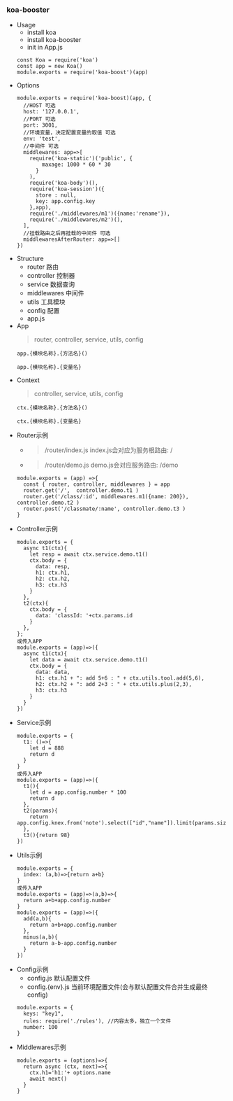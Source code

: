 ### koa-booster
- Usage
  - install koa
  - install koa-booster
  - init in App.js
  ```
  const Koa = require('koa')
  const app = new Koa()
  module.exports = require('koa-boost')(app)
  ```
- Options
  ```
  module.exports = require('koa-boost)(app, {
    //HOST 可选
    host: '127.0.0.1', 
    //PORT 可选
    port: 3001,
    //环境变量，决定配置变量的取值 可选
    env: 'test',
    //中间件 可选
    middlewares: app=>[
      require('koa-static')('public', {
          maxage: 1000 * 60 * 30
        }
      ),
      require('koa-body')(),
      require('koa-session')({
        store : null,
        key: app.config.key
      },app),
      require('./middlewares/m1')({name:'rename'}),
      require('./middlewares/m2')(),
    ],
    //挂载路由之后再挂载的中间件 可选
    middlewaresAfterRouter: app=>[]
  })
  ```
- Structure
  - router 路由
  - controller 控制器
  - service 数据查询
  - middlewares 中间件
  - utils 工具模块
  - config 配置
  - app.js
- App
  > router, controller, service, utils, config
  ```
  app.{模块名称}.{方法名}()

  app.{模块名称}.{变量名}
  ```
- Context
  > controller, service, utils, config
  ```
  ctx.{模块名称}.{方法名}()

  ctx.{模块名称}.{变量名}
  ```
- Router示例
  - > /router/index.js index.js会对应为服务根路由: /
  - > /router/demo.js demo.js会对应服务路由: /demo
  ```
  module.exports = (app) =>{
    const { router, controller, middlewares } = app
    router.get('/',  controller.demo.t1 )
    router.get('/class/:id', middlewares.m1({name: 200}), controller.demo.t2 )
    router.post('/classmate/:name', controller.demo.t3 )
  }
  ```
- Controller示例
  ```
  module.exports = {
    async t1(ctx){
      let resp = await ctx.service.demo.t1()
      ctx.body = {
        data: resp,
        h1: ctx.h1,
        h2: ctx.h2,
        h3: ctx.h3
      }
    },
    t2(ctx){
      ctx.body = {
        data: 'classId: '+ctx.params.id
      }
    },
  };
  或传入APP
  module.exports = (app)=>({
    async t1(ctx){
      let data = await ctx.service.demo.t1()
      ctx.body = {
        data: data,
        h1: ctx.h1 + ": add 5+6 : " + ctx.utils.tool.add(5,6),
        h2: ctx.h2 + ": add 2+3 : " + ctx.utils.plus(2,3),
        h3: ctx.h3
      }
    }
  })
  ```
- Service示例
  ```
  module.exports = {
    t1: ()=>{
      let d = 888
      return d
    }
  }
  或传入APP
  module.exports = (app)=>({
    t1(){
      let d = app.config.number * 100
      return d
    },
    t2(params){
      return app.config.knex.from('note').select(["id","name"]).limit(params.size)
    },
    t3(){return 98}
  })
  ```
- Utils示例
  ```
  module.exports = {
    index: (a,b)=>{return a+b}
  }
  或传入APP
  module.exports = (app)=>(a,b)=>{
    return a+b+app.config.number
  }
  module.exports = (app)=>({
    add(a,b){
      return a+b+app.config.number
    },
    minus(a,b){
      return a-b-app.config.number
    }
  })
  ```
- Config示例
  - config.js 默认配置文件
  - config.{env}.js 当前环境配置文件(会与默认配置文件合并生成最终config)
  ```
  module.exports = {
    keys: "key1",
    rules: require('./rules'), //内容太多，独立一个文件
    number: 100
  }
  ```
- Middlewares示例
  ```
  module.exports = (options)=>{
    return async (ctx, next)=>{
      ctx.h1='h1:'+ options.name
      await next()
    }
  }
  ```